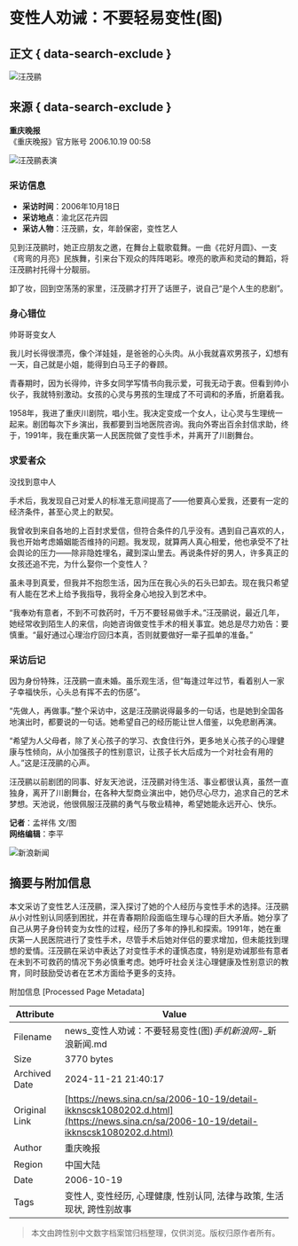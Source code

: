 # 变性人劝诫：不要轻易变性(图)

## 正文 { data-search-exclude }


![汪茂鹂](https://n.sinaimg.cn/sinakd10200/360/w180h180/20230119/5fa1-a04f8752fa5d8405eae42c12eea924fc.jpg)

## 来源 { data-search-exclude }
**重庆晚报**  
《重庆晚报》官方账号 2006.10.19 00:58

![汪茂鹂表演](http://image2.sina.com.cn/dy/c/2006-10-19/d334adcc3ec0da840c8476fb30143423.gif)

### 采访信息

- **采访时间**：2006年10月18日
- **采访地点**：渝北区花卉园
- **采访人物**：汪茂鹂，女，年龄保密，变性艺人

见到汪茂鹂时，她正应朋友之邀，在舞台上载歌载舞。一曲《花好月圆》、一支《弯弯的月亮》民族舞，引来台下观众的阵阵喝彩。嘹亮的歌声和灵动的舞蹈，将汪茂鹂衬托得十分靓丽。

卸了妆，回到空荡荡的家里，汪茂鹂才打开了话匣子，说自己“是个人生的悲剧”。

### 身心错位

帅哥哥变女人

我儿时长得很漂亮，像个洋娃娃，是爸爸的心头肉。从小我就喜欢男孩子，幻想有一天，自己就是小姐，能得到白马王子的眷顾。

青春期时，因为长得帅，许多女同学写情书向我示爱，可我无动于衷。但看到帅小伙子，我就特别激动。女孩的心灵与男孩的生理成了不可调和的矛盾，折磨着我。

1958年，我进了重庆川剧院，唱小生。我决定变成一个女人，让心灵与生理统一起来。剧团每次下乡演出，我都要到当地医院咨询。我向外寄出百余封信求助，终于，1991年，我在重庆第一人民医院做了变性手术，并离开了川剧舞台。

### 求爱者众

没找到意中人

手术后，我发现自己对爱人的标准无意间提高了——他要真心爱我，还要有一定的经济条件，甚至心灵上的默契。

我曾收到来自各地的上百封求爱信，但符合条件的几乎没有。遇到自己喜欢的人，我也开始考虑婚姻能否维持的问题。我发现，就算两人真心相爱，他也承受不了社会舆论的压力——除非隐姓埋名，藏到深山里去。再说条件好的男人，许多真正的女孩还追不完，为什么娶你一个变性人？

虽未寻到真爱，但我并不抱怨生活，因为压在我心头的石头已卸去。现在我只希望有人能在艺术上给予我指导，我将全身心地投入到艺术中。

“我奉劝有意者，不到不可救药时，千万不要轻易做手术。”汪茂鹂说，最近几年，她经常收到陌生人的来信，向她咨询做变性手术的相关事宜。她总是尽力劝告：要慎重。“最好通过心理治疗回归本真，否则就要做好一辈子孤单的准备。”

### 采访后记

因为身份特殊，汪茂鹂一直未婚。虽乐观生活，但“每逢过年过节，看着别人一家子幸福快乐，心头总有挥不去的伤感”。

“先做人，再做事。”整个采访中，这是汪茂鹂说得最多的一句话，也是她到全国各地演出时，都要说的一句话。她希望自己的经历能让世人借鉴，以免悲剧再演。

“希望为人父母者，除了关心孩子的学习、衣食住行外，更多地关心孩子的心理健康与性倾向，从小加强孩子的性别意识，让孩子长大后成为一个对社会有用的人。”这是汪茂鹂的心声。

汪茂鹂以前剧团的同事、好友天池说，汪茂鹂对待生活、事业都很认真，虽然一直独身，离开了川剧舞台，在各种大型商业演出中，她仍尽心尽力，追求自己的艺术梦想。天池说，他很佩服汪茂鹂的勇气与敬业精神，希望她能永远开心、快乐。

**记者**：孟祥伟 文/图  
**网络编辑**：李平

![新浪新闻](https://n.sinaimg.cn/default/80905340/20200331/sinalogo.png)

## 摘要与附加信息

<!-- tcd_abstract -->
本文采访了变性艺人汪茂鹂，深入探讨了她的个人经历与变性手术的选择。汪茂鹂从小对性别认同感到困扰，并在青春期阶段面临生理与心理的巨大矛盾。她分享了自己从男子身份转变为女性的过程，经历了多年的挣扎和探索。1991年，她在重庆第一人民医院进行了变性手术，尽管手术后她对伴侣的要求增加，但未能找到理想的爱情。汪茂鹂在采访中表达了对变性手术的谨慎态度，特别是劝诫那些有意者在未到不可救药的情况下务必慎重考虑。她呼吁社会关注心理健康及性别意识的教育，同时鼓励受访者在艺术方面给予更多的支持。
<!-- tcd_abstract_end -->

附加信息 [Processed Page Metadata]

| Attribute       | Value                                  |
|-----------------|----------------------------------------|
| Filename        | news_变性人劝诫：不要轻易变性(图)_手机新浪网_-_新浪新闻.md                             |
| Size            | 3770 bytes                           |
| Archived Date   | 2024-11-21 21:40:17                             |
| Original Link   | [https://news.sina.cn/sa/2006-10-19/detail-ikknscsk1080202.d.html](https://news.sina.cn/sa/2006-10-19/detail-ikknscsk1080202.d.html)                       |
| Author          | 重庆晚报                               |
| Region          | 中国大陆                               |
| Date            | 2006-10-19                                 |
| Tags            | 变性人, 变性经历, 心理健康, 性别认同, 法律与政策, 生活现状, 跨性别故事                                 |
>
> 本文由跨性别中文数字档案馆归档整理，仅供浏览。版权归原作者所有。
>